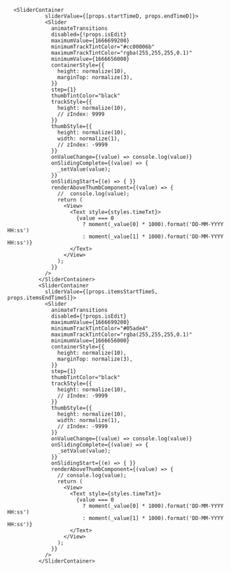       <SliderContainer
                sliderValue={[props.startTimeD, props.endTimeD]}>
                <Slider
                  animateTransitions
                  disabled={!props.isEdit}
                  maximumValue={1666699200}
                  minimumTrackTintColor="#cc00006b"
                  maximumTrackTintColor="rgba(255,255,255,0.1)"
                  minimumValue={1666656000}
                  containerStyle={{
                    height: normalize(10),
                    marginTop: normalize(3),
                  }}
                  step={1}
                  thumbTintColor="black"
                  trackStyle={{
                    height: normalize(10),
                    // zIndex: 9999
                  }}
                  thumbStyle={{
                    height: normalize(10),
                    width: normalize(1),
                    // zIndex: -9999
                  }}
                  onValueChange={(value) => console.log(value)}
                  onSlidingComplete={(value) => {
                    _setValue(value);
                  }}
                  onSlidingStart={(e) => { }}
                  renderAboveThumbComponent={(value) => {
                    //  console.log(value);
                    return (
                      <View>
                        <Text style={styles.timeTxt}>
                          {value === 0
                            ? moment(_value[0] * 1000).format('DD-MM-YYYY HH:ss')
                            : moment(_value[1] * 1000).format('DD-MM-YYYY HH:ss')}
                        </Text>
                      </View>
                    );
                  }}
                />
              </SliderContainer>
              <SliderContainer
                sliderValue={[props.itemsStartTimeS, props.itemsEndTimeS]}>
                <Slider
                  animateTransitions
                  disabled={!props.isEdit}
                  maximumValue={1666699200}
                  minimumTrackTintColor="#05ade4"
                  maximumTrackTintColor="rgba(255,255,255,0.1)"
                  minimumValue={1666656000}
                  containerStyle={{
                    height: normalize(10),
                    marginTop: normalize(3),
                  }}
                  step={1}
                  thumbTintColor="black"
                  trackStyle={{
                    height: normalize(10),
                    // zIndex: -9999
                  }}
                  thumbStyle={{
                    height: normalize(10),
                    width: normalize(1),
                    // zIndex: -9999
                  }}
                  onValueChange={(value) => console.log(value)}
                  onSlidingComplete={(value) => {
                    _setValue(value);
                  }}
                  onSlidingStart={(e) => { }}
                  renderAboveThumbComponent={(value) => {
                    // console.log(value);
                    return (
                      <View>
                        <Text style={styles.timeTxt}>
                          {value === 0
                            ? moment(_value[0] * 1000).format('DD-MM-YYYY HH:ss')
                            : moment(_value[1] * 1000).format('DD-MM-YYYY HH:ss')}
                        </Text>
                      </View>
                    );
                  }}
                />
              </SliderContainer>